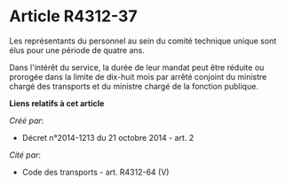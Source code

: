 # Article R4312-37

Les représentants du personnel au sein du comité technique unique sont élus pour une période de quatre ans. 

Dans l'intérêt du service, la durée de leur mandat peut être réduite ou prorogée dans la limite de dix-huit mois par arrêté
conjoint du ministre chargé des transports et du ministre chargé de la fonction publique.

**Liens relatifs à cet article**

_Créé par_:

  - Décret n°2014-1213 du 21 octobre 2014 - art. 2

_Cité par_:

  - Code des transports - art. R4312-64 (V)

